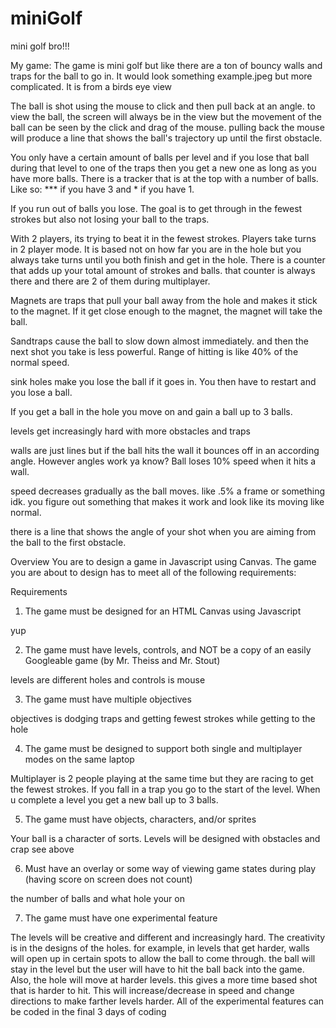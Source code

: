 # miniGolf
mini golf bro!!!


My game:
The game is mini golf but like there are a ton of bouncy walls and traps for the ball to go in. It would look something example.jpeg but more complicated. It is from a birds eye view

The ball is shot using the mouse to click and then pull back at an angle. to view the ball, the screen will always be in the view but the movement of the ball can be seen by the click and drag of the mouse. pulling back the mouse will produce a line that shows the ball's trajectory up until the first obstacle.


 You only have a certain amount of balls per level and if you lose that ball during that level to one of the traps then you get a new one as long as you have more balls. There is a tracker that is at the top with a number of balls. Like so: *** if you have 3 and * if you have 1.

If you run out of balls you lose. The goal is to get through in the fewest strokes but also not losing your ball to the traps.

With 2 players, its trying to beat it in the fewest strokes. Players take turns in 2 player mode. It is based not on how far you are in the hole but you always take turns until you both finish and get in the hole. There is a counter that adds up your total amount of strokes and balls. that counter is always there and there are 2 of them during multiplayer.

Magnets are traps  that pull your ball away from the hole and makes it stick to the magnet. If it get close enough to the magnet, the magnet will take the ball.

Sandtraps cause the ball to slow down almost immediately. and then the next shot you take is less powerful. Range of hitting is like 40% of the normal speed.

sink holes make you lose the ball if it goes in. You then have to restart and you lose a ball.

If you get a ball in the hole you move on and gain a ball up to 3 balls.

levels get increasingly hard with more obstacles and traps

walls are just lines but if the ball hits the wall it bounces off in an according angle. However angles work ya know? Ball loses 10% speed when it hits a wall.

speed decreases gradually as the ball moves. like .5% a frame or something idk. you figure out something that makes it work and look like its moving like normal.

there is a line that shows the angle of your shot when you are aiming from the ball to the first obstacle.




Overview
You are to design a game in Javascript using Canvas.  The game you are about to design has to meet all of the following requirements:

Requirements

1. The game must be designed for an HTML Canvas using Javascript

yup

2. The game must have levels, controls, and NOT be a copy of an easily Googleable game (by Mr. Theiss and Mr. Stout)

levels are different holes and controls is mouse

3. The game must have multiple objectives

objectives is dodging traps and getting fewest strokes while getting to the hole

4. The game must be designed to support both single and multiplayer modes on the same laptop

Multiplayer is 2 people playing at the same time but they are racing to get the fewest strokes. If you fall in a trap you go to the start of the level. When u complete a level you get a new ball up to 3 balls.

5. The game must have objects, characters, and/or sprites

Your ball is a character of sorts. Levels will be designed with obstacles and crap see above


6. Must have an overlay or some way of viewing game states during play (having score on screen does not count)

the number of balls and what hole your on

7. The game must have one experimental feature

The levels will be creative and different and increasingly hard. The creativity is in the designs of the holes. for example, in levels that get harder, walls will open up in certain spots to allow the ball to come through. the ball will stay in the level but the user will have to hit the ball back into the game. Also, the hole will move at harder levels. this gives a more time based shot that is harder to hit. This will increase/decrease in speed and change directions to make farther levels harder. All of the experimental features can be coded in  the final 3 days of coding
